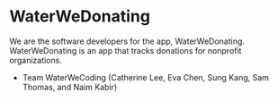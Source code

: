 # WaterWeDonating
We are the software developers for the app, WaterWeDonating. WaterWeDonating is an
app that tracks donations for nonprofit organizations.
- Team WaterWeCoding (Catherine Lee, Eva Chen, Sung Kang, Sam Thomas, and Naim Kabir)
